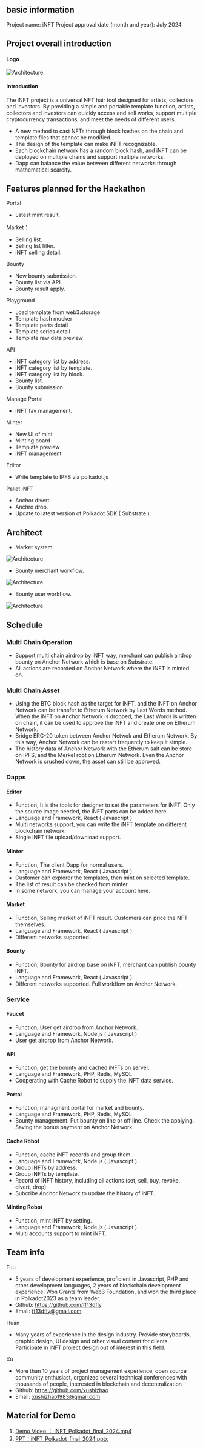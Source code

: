 ## basic information
Project name: iNFT
Project approval date (month and year): July 2024 


## Project overall introduction

#### Logo
![Architecture](./doc/logo.png)


#### Introduction

The iNFT project is a universal NFT hair tool designed for artists, collectors and investors. By providing a simple and portable template function, artists, collectors and investors can quickly access and sell works, support multiple cryptocurrency transactions, and meet the needs of different users.

- A new method to cast NFTs through block hashes on the chain and template files that cannot be modified.
- The design of the template can make iNFT recognizable.
- Each blockchain network has a random block hash, and iNFT can be deployed on multiple chains and support multiple networks.
- Dapp can balance the value between different networks through mathematical scarcity.



## Features planned for the Hackathon
Portal
- Latest mint result.

Market：
- Selling list.
- Selling list filter.
- iNFT selling detail.

Bounty
- New bounty submission.
- Bounty list via API.
- Bounty result apply.

Playground
- Load template from web3.storage
- Template hash mocker
- Template parts detail
- Template series detail
- Template raw data preview


API
- iNFT category list by address.
- iNFT category list by template.
- iNFT category list by block.
- Bounty list.
- Bounty submission.

Manage Portal
- iNFT fav management.

Minter
- New UI of mint
- Minting board
- Template preview
- iNFT management

Editor
- Write template to IPFS via polkadot.js


Pallet iNFT
- Anchor divert.
- Anchro drop.
- Update to latest version of Polkadot SDK ( Substrate ).


## Architect
- Market system.

![Architecture](./doc/Architect.png)

- Bounty merchant workflow.

![Architecture](./doc/M.png)

- Bounty user workflow.

![Architecture](./doc/U.png)


## Schedule

### Multi Chain Operation
- Support multi chain airdrop by iNFT way, merchant can publish airdrop bounty on Anchor Network which is base on Substrate.
- All actions are recorded on Anchor Network where the iNFT is minted on.

### Multi Chain Asset
- Using the BTC block hash as the target for iNFT, and the iNFT on Anchor Network can be transfer to Etherum Network by Last Words method. When the iNFT on Anchor Network is dropped, the Last Words is written on chain, it can be used to approve the iNFT and create one on Etherum Network.
- Bridge ERC-20 token between Anchor Netwok and Etherum Network. By this way, Anchor Network can be restart frequently to keep it simple.
- The history data of Anchor Network with the Etherum salt can be store on IPFS, and the Merkel root on Etherum Network. Even the Anchor Network is crushed down, the asset can still be approved.

### Dapps
#### Editor
- Function, It is the tools for designer to set the parameters for iNFT. Only the source image needed, the iNFT parts can be added here.
- Language and Framework, React ( Javascript )
- Multi networks support, you can write the iNFT template on different blockchain network.
- Single iNFT file upload/download support.

#### Minter
- Function, The client Dapp for normal users.
- Language and Framework, React ( Javascript )
- Customer can explorer the templates, then mint on selected template.
- The list of result can be checked from minter.
- In some network, you can manage your account here.

#### Market
- Function, Selling market of iNFT result. Customers can price the NFT themselves.
- Language and Framework, React ( Javascript )
- Different networks supported.

#### Bounty
- Function, Bounty for airdrop base on iNFT, merchant can publish bounty iNFT.
- Language and Framework, React ( Javascript )
- Different networks supported. Full workflow on Anchor Network.

### Service
#### Faucet
- Function, User get airdrop from Anchor Network.
- Language and Framework, Node.js ( Javascript )
- User get airdrop from Anchor Network.

#### API
- Function, get the bounty and cached iNFTs on server.
- Language and Framework, PHP, Redis, MySQL
- Cooperating with Cache Robot to supply the iNFT data service.

#### Portal
- Function, managment portal for market and bounty.
- Language and Framework, PHP, Redis, MySQL
- Bounty management. Put bounty on line or off line. Check the applying. Saving the bonus payment on Anchor Network.

#### Cache Robot
- Function, cache iNFT records and group them.
- Language and Framework, Node.js ( Javascript )
- Group iNFTs by address.
- Group iNFTs by template.
- Record of iNFT history, including all actions (set, sell, buy, revoke, divert, drop)
- Subcribe Anchor Network to update the history of iNFT.

#### Minting Robot
- Function, mint iNFT by setting.
- Language and Framework, Node.js ( Javascript )
- Multi accounts support to mint iNFT.



## Team info

Fuu
- 5 years of development experience, proficient in Javascript, PHP and other development languages, 2 years of blockchain development experience. Won Grants from Web3 Foundation, and won the third place in Polkadot2023 as a team leader.
- Github: https://github.com/ff13dfly
- Email: ff13dfly@gmail.com

Huan
- Many years of experience in the design industry. Provide storyboards, graphic design, UI design and other visual content for clients. Participate in iNFT project design out of interest in this field.

Xu
- More than 10 years of project management experience, open source community enthusiast, organized several technical conferences with thousands of people, interested in blockchain and decentralization
- Github: https://github.com/xushizhao
- Email: xushizhao1983@gmail.com



## Material for Demo

1. [Demo Video ： iNFT_Polkadot_final_2024.mp4](https://drive.google.com/file/d/1l6CNc8hqmtyPV3O0xQxNYitBKkJNB67O/view?usp=sharing)
2. [PPT：iNFT_Polkadot_final_2024.pptx](https://docs.google.com/presentation/d/1VbfJavDgA2Jo3UHeINXkeGgIMpyxMgeu/edit?usp=sharing&ouid=103801114996040356653&rtpof=true&sd=true)
